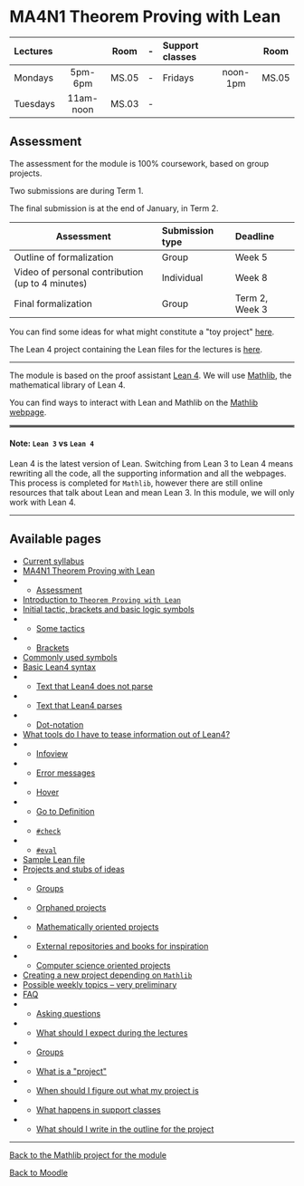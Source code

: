 # MA4N1 Theorem Proving with Lean

| Lectures |           | Room  |-| Support classes |          | Room  |
| :-       | :-:       | -     |-| :-              | :-:      | -     |
| Mondays  | 5pm-6pm   | MS.05 |-| Fridays         | noon-1pm | MS.05 |
| Tuesdays | 11am-noon | MS.03 |-|                 |          |       |

##  Assessment

The assessment for the module is 100% coursework, based on group projects.

Two submissions are during Term 1.

The final submission is at the end of January, in Term 2.

| Assessment                                        | Submission type | Deadline       |
| -                                                 | :-              | :-             |
| Outline of formalization                          | Group           | Week 5         |
| Video of personal contribution (up to 4 minutes)  | Individual      | Week 8         |
| Final formalization                               | Group           | Term 2, Week 3 |

<!-- `echo 'markdown table' | column -s'|' -o'|' -t` -->

You can find some ideas for what might constitute a "toy project" [here](ideas_to_develop).

The Lean 4 project containing the Lean files for the lectures is [here](https://github.com/adomani/MA4N1_2023).

---

The module is based on the proof assistant [Lean 4](https://lean-lang.org/).
We will use [Mathlib](https://leanprover-community.github.io/), the mathematical library of Lean 4.

You can find ways to interact with Lean and Mathlib on the [Mathlib webpage](https://leanprover-community.github.io/).

<hr style="border:2px solid gray">

#### Note: `Lean 3` vs `Lean 4`
Lean 4 is the latest version of Lean.
Switching from Lean 3 to Lean 4 means rewriting all the code, all the supporting information and all the webpages.
This process is completed for `Mathlib`, however there are still online resources that talk about Lean and mean Lean 3.
In this module, we will only work with Lean 4.

---

## Available pages

* [Current syllabus](https://adomani.github.io/Syllabus/MA4N1)
* [MA4N1 Theorem Proving with Lean](https://adomani.github.io/Syllabus/MA4N1/toc#ma4n1-theorem-proving-with-lean)
* * [Assessment](https://adomani.github.io/Syllabus/MA4N1/toc#assessment)
* [Introduction to `Theorem Proving with Lean`](https://adomani.github.io/Syllabus/MA4N1/intro#introduction-to-theorem-proving-with-lean)
* [Initial tactic, brackets and basic logic symbols](https://adomani.github.io/Syllabus/MA4N1/syntaxSummary#initial-tactic,-brackets-and-basic-logic-symbols)
* * [Some tactics](https://adomani.github.io/Syllabus/MA4N1/syntaxSummary#some-tactics)
* * [Brackets](https://adomani.github.io/Syllabus/MA4N1/syntaxSummary#brackets)
* [Commonly used symbols](https://adomani.github.io/Syllabus/MA4N1/syntaxSummary#commonly-used-symbols)
* [Basic Lean4 syntax](https://adomani.github.io/Syllabus/MA4N1/basicSyntax#basic-lean4-syntax)
* * [Text that Lean4 does not parse](https://adomani.github.io/Syllabus/MA4N1/basicSyntax#text-that-lean4-does-not-parse)
* * [Text that Lean4 parses](https://adomani.github.io/Syllabus/MA4N1/basicSyntax#text-that-lean4-parses)
* * [Dot-notation](https://adomani.github.io/Syllabus/MA4N1/basicSyntax#dot-notation)
* [What tools do I have to tease information out of Lean4?](https://adomani.github.io/Syllabus/MA4N1/informationExtraction#what-tools-do-i-have-to-tease-information-out-of-lean4)
* * [Infoview](https://adomani.github.io/Syllabus/MA4N1/informationExtraction#infoview)
* * [Error messages](https://adomani.github.io/Syllabus/MA4N1/informationExtraction#error-messages)
* * [Hover](https://adomani.github.io/Syllabus/MA4N1/informationExtraction#hover)
* * [Go to Definition](https://adomani.github.io/Syllabus/MA4N1/informationExtraction#go-to-definition)
* * [`#check`](https://adomani.github.io/Syllabus/MA4N1/informationExtraction#check)
* * [`#eval`](https://adomani.github.io/Syllabus/MA4N1/informationExtraction#eval)
* [Sample Lean file](https://adomani.github.io/Syllabus/MA4N1/sample_lean_file#sample-lean-file)
* [Projects and stubs of ideas](https://adomani.github.io/Syllabus/MA4N1/ideas_to_develop#projects-and-stubs-of-ideas)
* * [Groups](https://adomani.github.io/Syllabus/MA4N1/ideas_to_develop#groups)
* * [Orphaned projects](https://adomani.github.io/Syllabus/MA4N1/ideas_to_develop#orphaned-projects)
* * [Mathematically oriented projects](https://adomani.github.io/Syllabus/MA4N1/ideas_to_develop#mathematically-oriented-projects)
* * [External repositories and books for inspiration](https://adomani.github.io/Syllabus/MA4N1/ideas_to_develop#external-repositories-and-books-for-inspiration)
* * [Computer science oriented projects](https://adomani.github.io/Syllabus/MA4N1/ideas_to_develop#computer-science-oriented-projects)
* [Creating a new project depending on `Mathlib`](https://adomani.github.io/Syllabus/MA4N1/instructions_for_new_project#creating-a-new-project-depending-on-mathlib)
* [Possible weekly topics &ndash; very preliminary](https://adomani.github.io/Syllabus/MA4N1/weekly_topics_tbc#possible-weekly-topics-&ndash;-very-preliminary)
* [FAQ](https://adomani.github.io/Syllabus/MA4N1/faq#faq)
* * [Asking questions](https://adomani.github.io/Syllabus/MA4N1/faq#asking-questions)
* * [What should I expect during the lectures](https://adomani.github.io/Syllabus/MA4N1/faq#what-should-i-expect-during-the-lectures)
* * [Groups](https://adomani.github.io/Syllabus/MA4N1/faq#groups)
* * [What is a "project"](https://adomani.github.io/Syllabus/MA4N1/faq#what-is-a-project)
* * [When should I figure out what my project is](https://adomani.github.io/Syllabus/MA4N1/faq#when-should-i-figure-out-what-my-project-is)
* * [What happens in support classes](https://adomani.github.io/Syllabus/MA4N1/faq#what-happens-in-support-classes)
* * [What should I write in the outline for the project](https://adomani.github.io/Syllabus/MA4N1/faq#what-should-i-write-in-the-outline-for-the-project)

---

[Back to the Mathlib project for the module](https://github.com/adomani/MA4N1_2023)

[Back to Moodle](https://moodle.warwick.ac.uk/course/view.php?id=58287#section-0)
